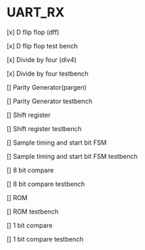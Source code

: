 # UART_RX

[x] D flip flop (dff)

[x] D flip flop test bench

[x] Divide by four (div4)

[x] Divide by four testbench

[] Parity Generator(pargen)

[] Parity Generator testbench

[] Shift register

[] Shift register testbench

[] Sample timing and start bit FSM

[] Sample timing and start bit FSM testbench

[] 8 bit compare

[] 8 bit compare testbench

[] ROM

[] ROM testbench

[] 1 bit compare

[] 1 bit compare testbench

